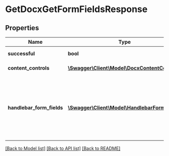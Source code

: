 # GetDocxGetFormFieldsResponse

## Properties
Name | Type | Description | Notes
------------ | ------------- | ------------- | -------------
**successful** | **bool** | True if successful, false otherwise | [optional] 
**content_controls** | [**\Swagger\Client\Model\DocxContentControl[]**](DocxContentControl.md) | Content controls in the DOCX | [optional] 
**handlebar_form_fields** | [**\Swagger\Client\Model\HandlebarFormField[]**](HandlebarFormField.md) | Form fields that comply with the Handlebar style, that is they are surrounded by two curly braces on either side such as \&quot;{{FieldName}}\&quot;, in the DOCX | [optional] 

[[Back to Model list]](../README.md#documentation-for-models) [[Back to API list]](../README.md#documentation-for-api-endpoints) [[Back to README]](../README.md)


